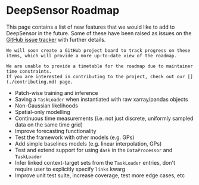 # DeepSensor Roadmap

This page contains a list of new features that we would like to add to DeepSensor in the future.
Some of these have been raised as issues on the [GitHub issue tracker](https://github.com/alan-turing-institute/deepsensor/issues)
with further details.

```{note}
We will soon create a GitHub project board to track progress on these items, which will provide a more up-to-date view of the roadmap.
```

```{note}
We are unable to provide a timetable for the roadmap due to maintainer time constraints.
If you are interested in contributing to the project, check out our [](./contributing.md) page.
```

* Patch-wise training and inference
* Saving a ``TaskLoader`` when instantiated with raw xarray/pandas objects
* Non-Gaussian likelihoods
* Spatial-only modelling
* Continuous time measurements (i.e. not just discrete, uniformly sampled data on the same time grid)
* Improve forecasting functionality
* Test the framework with other models (e.g. GPs)
* Add simple baselines models (e.g. linear interpolation, GPs)
* Test and extend support for using ``dask`` in the ``DataProcessor`` and ``TaskLoader``
* Infer linked context-target sets from the ``TaskLoader`` entries, don't require user to explicitly specify ``links`` kwarg
* Improve unit test suite, increase coverage, test more edge cases, etc
